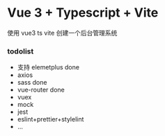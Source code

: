 # Vue 3 + Typescript + Vite

使用 vue3 ts vite 创建一个后台管理系统

### todolist

- 支持 elemetplus done
- axios
- sass done
- vue-router done
- vuex
- mock
- jest
- eslint+prettier+stylelint
- ...
